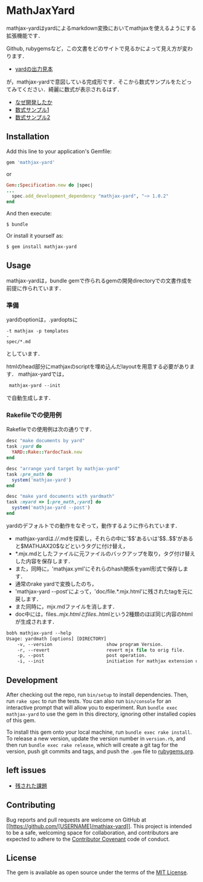 # MathJaxYard

mathjax-yardはyardによるmarkdown変換においてmathjaxを使えるようにする拡張機能です．

Github, rubygemsなど，この文書をどのサイトで見るかによって見え方が変わります．

- [yardの出力見本](http://nishitani0.kwansei.ac.jp/Open/mathjax-yard/)

が，mathjax-yardで意図している完成形です．そこから数式サンプルをたどってみてください．綺麗に数式が表示されるはず．

- [なぜ開発したか](file.Why_mathjax-yard.mjx.html)
- [数式サンプル1](file.atom.mjx.html)
- [数式サンプル2](file.potential.mjx.html)

## Installation

Add this line to your application's Gemfile:

```ruby
gem 'mathjax-yard'
```
or
```ruby
Gem::Specification.new do |spec|
...
  spec.add_development_dependency "mathjax-yard", "~> 1.0.2"
end
```
And then execute:

```
$ bundle
```

Or install it yourself as:

```
$ gem install mathjax-yard
```

## Usage
mathjax-yardは，bundle gemで作られるgemの開発directoryでの文書作成を前提に作られています．

### 準備
yardのoptionは，.yardoptsに

```
-t mathjax -p templates
-
spec/*.md
```

としています．

htmlのhead部分にmathjaxのscriptを埋め込んだlayoutを用意する必要があります．
mathjax-yardでは，
```csh
 mathjax-yard --init
```
で自動生成します．

### Rakefileでの使用例

Rakefileでの使用例は次の通りです．

```ruby
desc "make documents by yard"
task :yard do
  YARD::Rake::YardocTask.new
end

desc "arrange yard target by mathjax-yard"
task :pre_math do
  system('mathjax-yard')
end

desc "make yard documents with yardmath"
task :myard => [:pre_math,:yard] do
  system('mathjax-yard --post')
end
```

yardのデフォルトでの動作をなぞって，動作するように作られています．
- mathjax-yardは./*/*.mdを探索し，それらの中に'\$\$'あるいは'\$\$..\$\$'があると\$MATHJAX20\$などというタグに付け替え，
- *.mjx.mdとしたファイルに元ファイルのバックアップを取り，タグ付け替えした内容を保存します．
- また，同時に，'mathjax.yml'にそれらのhash関係をyaml形式で保存します．
- 通常のrake yardで変換したのち，
- 'mathjax-yard --post'によって，'doc/file.*.mjx.html'に残されたtagを元に戻します．
- また同時に，mjx.mdファイルを消します．
- doc中には，files.*.mjx.htmlとfiles.*.htmlという2種類のほぼ同じ内容のhtmlが生成されます．

```csh
bob% mathjax-yard --help
Usage: yardmath [options] [DIRECTORY]
    -v, --version                    show program Version.
    -r, --revert                     revert mjx file to orig file.
    -p, --post                       post operation.
    -i, --init                       initiation for mathjax extension on yard layout.
```

## Development

After checking out the repo, run `bin/setup` to install dependencies. Then, run `rake spec` to run the tests. You can also run `bin/console` for an interactive prompt that will allow you to experiment. Run `bundle exec mathjax-yard` to use the gem in this directory, ignoring other installed copies of this gem.

To install this gem onto your local machine, run `bundle exec rake install`. To release a new version, update the version number in `version.rb`, and then run `bundle exec rake release`, which will create a git tag for the version, push git commits and tags, and push the `.gem` file to [rubygems.org](https://rubygems.org).

## left issues
- [残された課題](file.left_issue.html)

## Contributing

Bug reports and pull requests are welcome on GitHub at [[https://github.com/[USERNAME]/mathjax-yard]]. This project is intended to be a safe, welcoming space for collaboration, and contributors are expected to adhere to the [Contributor Covenant](http://contributor-covenant.org) code of conduct.


## License

The gem is available as open source under the terms of the [MIT License](http://opensource.org/licenses/MIT).
